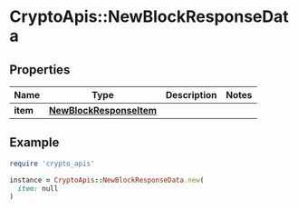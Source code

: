 # CryptoApis::NewBlockResponseData

## Properties

| Name | Type | Description | Notes |
| ---- | ---- | ----------- | ----- |
| **item** | [**NewBlockResponseItem**](NewBlockResponseItem.md) |  |  |

## Example

```ruby
require 'crypto_apis'

instance = CryptoApis::NewBlockResponseData.new(
  item: null
)
```

